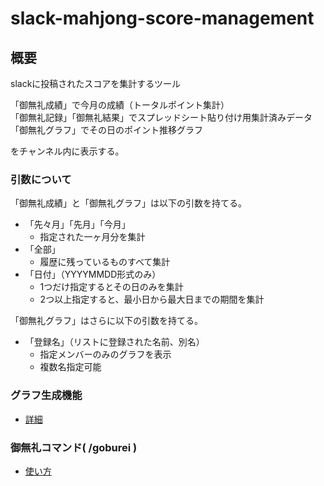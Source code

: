 # slack-mahjong-score-management

## 概要

slackに投稿されたスコアを集計するツール

「御無礼成績」で今月の成績（トータルポイント集計）  
「御無礼記録」「御無礼結果」でスプレッドシート貼り付け用集計済みデータ  
「御無礼グラフ」でその日のポイント推移グラフ

をチャンネル内に表示する。

### 引数について

「御無礼成績」と「御無礼グラフ」は以下の引数を持てる。

* 「先々月」「先月」「今月」
  * 指定された一ヶ月分を集計
* 「全部」
  * 履歴に残っているものすべて集計
* 「日付」（YYYYMMDD形式のみ）
  * 1つだけ指定するとその日のみを集計
  * 2つ以上指定すると、最小日から最大日までの期間を集計

「御無礼グラフ」はさらに以下の引数を持てる。

* 「登録名」（リストに登録された名前、別名）
  * 指定メンバーのみのグラフを表示
  * 複数名指定可能

### グラフ生成機能
- [詳細](document/graph.md)

### 御無礼コマンド( /goburei )
- [使い方](document/command.md)
